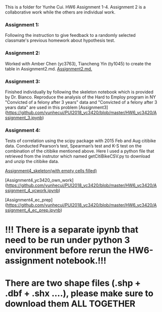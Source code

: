 This is a folder for Yunhe Cui. HW6 Assignment 1-4. Assignment 2 is a collaborative work while the others are individual work.
### Assignment 1: 
Following the instruction to give feedback to a randomly selected classmate's previous homework about hypothesis test.  

### Assignment 2:
Worked with Amber Chen (yc3763), Tiancheng Yin (ty1045) to create the table in Assignment2.md. 
[Assignment2.md.](https://github.com/yunhecui/PUI2018_yc3420/blob/master/HW6_yc3420/Assignment2.MD)

### Assignment 3:
Finished individually by following the skeleton notebook which is provided by Dr. Bianco. 
Reproduce the analysis of the Hard to Employ program in NY
"Convicted of a felony after 3 years" data and "Convicted of a felony after 3 years data" are used in this problem
[Assignment3] (https://github.com/yunhecui/PUI2018_yc3420/blob/master/HW6_yc3420/Assignment_3.ipynb)

### Assignment 4:  
Tests of correlation using the scipy package with 2015 Feb and Aug citibike data. 
Conducted Pearson’s test, Spearman’s test and K-S test on the combination of the citibike mentioned above.
Here I used a python file that retrieved from the instrutor which named getCitiBikeCSV.py to download and unzip the citibike data.

[Assignment4_skeleton(with empty cells filled)](https://github.com/yunhecui/PUI2018_yc3420/blob/master/HW6_yc3420/Assignment_4_skeleton.ipynb)

[Assignment4_yc3420_own_work] (https://github.com/yunhecui/PUI2018_yc3420/blob/master/HW6_yc3420/Assignment_4_ycwork.ipynb)

[Assignment4_ec_prep] (https://github.com/yunhecui/PUI2018_yc3420/blob/master/HW6_yc3420/Assignment_4_ec_prep.ipynb)

# !!! There is a separate ipynb that need to be run under python 3 environment before rerun the HW6-assignment notebook.!!!
# There are two shape files (.shp + .dbf + .shx ....), please make sure to download them ALL TOGETHER
